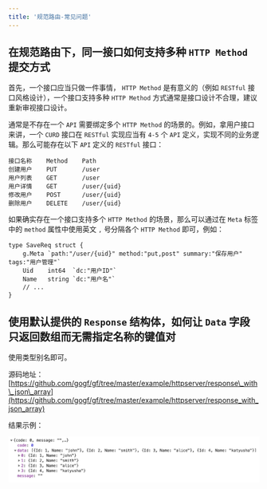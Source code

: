 ```yaml
---
title: '规范路由-常见问题'
---
```


## 在规范路由下，同一接口如何支持多种 `HTTP Method` 提交方式

首先，一个接口应当只做一件事情， `HTTP Method` 是有意义的（例如 `RESTful` 接口风格设计），一个接口支持多种 `HTTP Method` 方式通常是接口设计不合理，建议重新审视接口设计。

通常是不存在一个 `API` 需要绑定多个 `HTTP Method` 的场景的。例如，拿用户接口来讲，一个 `CURD` 接口在 `RESTful` 实现应当有 `4-5` 个 `API` 定义，实现不同的业务逻辑。那么可能存在以下 `API` 定义的 `RESTful` 接口：

```
接口名称    Method    Path
创建用户    PUT       /user
用户列表    GET       /user
用户详情    GET       /user/{uid}
修改用户    POST      /user/{uid}
删除用户    DELETE    /user/{uid}
```

如果确实存在一个接口支持多个 `HTTP Method` 的场景，那么可以通过在 `Meta` 标签中的 `method` 属性中使用英文 `,` 号分隔各个 `HTTP Method` 即可，例如：

```
type SaveReq struct {
	g.Meta `path:"/user/{uid}" method:"put,post" summary:"保存用户" tags:"用户管理"`
	Uid    int64  `dc:"用户ID"`
	Name   string `dc:"用户名"`
	// ...
}
```

## 使用默认提供的 `Response` 结构体，如何让 `Data` 字段只返回数组而无需指定名称的键值对

使用类型别名即可。

源码地址： [https://github.com/gogf/gf/tree/master/example/httpserver/response\_with\_json\_array](https://github.com/gogf/gf/tree/master/example/httpserver/response_with_json_array)

结果示例：

![](/markdown/ad6f068521ad869d5b9c9f4be3f44681.png)